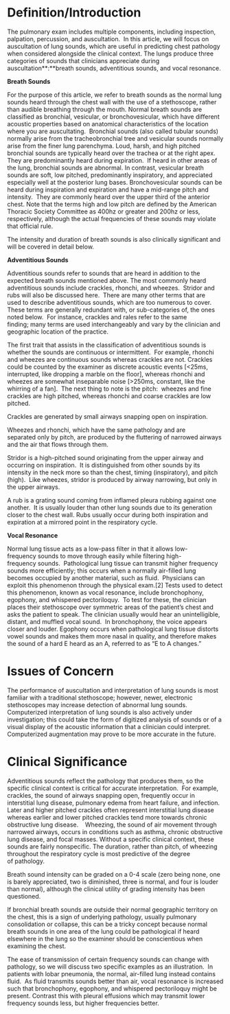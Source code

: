 # Definition/Introduction

The pulmonary exam includes multiple components, including inspection, palpation, percussion, and auscultation.  In this article, we will focus on auscultation of lung sounds, which are useful in predicting chest pathology when considered alongside the clinical context. The lungs produce three categories of sounds that clinicians appreciate during auscultation**:**breath sounds, adventitious sounds, and vocal resonance.

**Breath Sounds**

For the purpose of this article, we refer to breath sounds as the normal lung sounds heard through the chest wall with the use of a stethoscope, rather than audible breathing through the mouth. Normal breath sounds are classified as bronchial, vesicular, or bronchovesicular, which have different acoustic properties based on anatomical characteristics of the location where you are auscultating.  Bronchial sounds (also called tubular sounds) normally arise from the tracheobronchial tree and vesicular sounds normally arise from the finer lung parenchyma. Loud, harsh, and high pitched bronchial sounds are typically heard over the trachea or at the right apex.  They are predominantly heard during expiration.  If heard in other areas of the lung, bronchial sounds are abnormal. In contrast, vesicular breath sounds are soft, low pitched, predominantly inspiratory, and appreciated especially well at the posterior lung bases. Bronchovesicular sounds can be heard during inspiration and expiration and have a mid-range pitch and intensity.  They are commonly heard over the upper third of the anterior chest. Note that the terms high and low pitch are defined by the American Thoracic Society Committee as 400hz or greater and 200hz or less, respectively, although the actual frequencies of these sounds may violate that official rule.

The intensity and duration of breath sounds is also clinically significant and will be covered in detail below.

**Adventitious Sounds**

Adventitious sounds refer to sounds that are heard in addition to the expected breath sounds mentioned above. The most commonly heard adventitious sounds include crackles, rhonchi, and wheezes.  Stridor and rubs will also be discussed here.  There are many other terms that are used to describe adventitious sounds, which are too numerous to cover. These terms are generally redundant with, or sub-categories of, the ones noted below.  For instance, crackles and rales refer to the same finding; many terms are used interchangeably and vary by the clinician and geographic location of the practice.

The first trait that assists in the classification of adventitious sounds is whether the sounds are continuous or intermittent.  For example, rhonchi and wheezes are continuous sounds whereas crackles are not. Crackles could be counted by the examiner as discrete acoustic events [<25ms, interrupted, like dropping a marble on the floor], whereas rhonchi and wheezes are somewhat inseparable noise [>250ms, constant, like the whirring of a fan].  The next thing to note is the pitch:  wheezes and fine crackles are high pitched, whereas rhonchi and coarse crackles are low pitched.

Crackles are generated by small airways snapping open on inspiration.

Wheezes and rhonchi, which have the same pathology and are separated only by pitch, are produced by the fluttering of narrowed airways and the air that flows through them.

Stridor is a high-pitched sound originating from the upper airway and occurring on inspiration.  It is distinguished from other sounds by its intensity in the neck more so than the chest, timing (inspiratory), and pitch (high).  Like wheezes, stridor is produced by airway narrowing, but only in the upper airways.

A rub is a grating sound coming from inflamed pleura rubbing against one another.  It is usually louder than other lung sounds due to its generation closer to the chest wall. Rubs usually occur during both inspiration and expiration at a mirrored point in the respiratory cycle.

**Vocal Resonance**

Normal lung tissue acts as a low-pass filter in that it allows low-frequency sounds to move through easily while filtering high-frequency sounds.  Pathological lung tissue can transmit higher frequency sounds more efficiently; this occurs when a normally air-filled lung becomes occupied by another material, such as fluid.  Physicians can exploit this phenomenon through the physical exam.[2] Tests used to detect this phenomenon, known as vocal resonance, include bronchophony, egophony, and whispered pectoriloquy.  To test for these, the clinician places their stethoscope over symmetric areas of the patient’s chest and asks the patient to speak. The clinician usually would hear an unintelligible, distant, and muffled vocal sound.  In bronchophony, the voice appears closer and louder. Egophony occurs when pathological lung tissue distorts vowel sounds and makes them more nasal in quality, and therefore makes the sound of a hard E heard as an A, referred to as “E to A changes.”

# Issues of Concern

The performance of auscultation and interpretation of lung sounds is most familiar with a traditional stethoscope; however, newer, electronic stethoscopes may increase detection of abnormal lung sounds. Computerized interpretation of lung sounds is also actively under investigation; this could take the form of digitized analysis of sounds or of a visual display of the acoustic information that a clinician could interpret.  Computerized augmentation may prove to be more accurate in the future.

# Clinical Significance

Adventitious sounds reflect the pathology that produces them, so the specific clinical context is critical for accurate interpretation.  For example, crackles, the sound of airways snapping open, frequently occur in interstitial lung disease, pulmonary edema from heart failure, and infection.  Later and higher pitched crackles often represent interstitial lung disease whereas earlier and lower pitched crackles tend more towards chronic obstructive lung disease.    Wheezing, the sound of air movement through narrowed airways, occurs in conditions such as asthma, chronic obstructive lung disease, and focal masses. Without a specific clinical context, these sounds are fairly nonspecific. The duration, rather than pitch, of wheezing throughout the respiratory cycle is most predictive of the degree of pathology.

Breath sound intensity can be graded on a 0-4 scale (zero being none, one is barely appreciated, two is diminished, three is normal, and four is louder than normal), although the clinical utility of grading intensity has been questioned.

If bronchial breath sounds are outside their normal geographic territory on the chest, this is a sign of underlying pathology, usually pulmonary consolidation or collapse, this can be a tricky concept because normal breath sounds in one area of the lung could be pathological if heard elsewhere in the lung so the examiner should be conscientious when examining the chest.

The ease of transmission of certain frequency sounds can change with pathology, so we will discuss two specific examples as an illustration.  In patients with lobar pneumonia, the normal, air-filled lung instead contains fluid.  As fluid transmits sounds better than air, vocal resonance is increased such that bronchophony, egophony, and whispered pectoriloquy might be present. Contrast this with pleural effusions which may transmit lower frequency sounds less, but higher frequencies better.